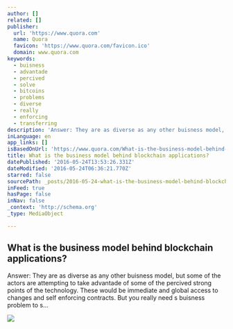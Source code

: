 ```yaml
---
author: []
related: []
publisher:
  url: 'https://www.quora.com'
  name: Quora
  favicon: 'https://www.quora.com/favicon.ico'
  domain: www.quora.com
keywords:
  - buisness
  - advantade
  - percived
  - solve
  - bitcoins
  - problems
  - diverse
  - really
  - enforcing
  - transferring
description: 'Answer: They are as diverse as any other buisness model, but some of the actors are attempting to take advantade of some of the percived strong points of the technology. These would be immediate and global access to changes and self enforcing contracts. But you really need s buisness problem to s...'
inLanguage: en
app_links: []
isBasedOnUrl: 'https://www.quora.com/What-is-the-business-model-behind-blockchain-applications'
title: What is the business model behind blockchain applications?
datePublished: '2016-05-24T13:53:26.331Z'
dateModified: '2016-05-24T06:36:21.770Z'
starred: false
sourcePath: _posts/2016-05-24-what-is-the-business-model-behind-blockchain-applications.md
inFeed: true
hasPage: false
inNav: false
_context: 'http://schema.org'
_type: MediaObject

---
```

<article style=""><h1>What is the business model behind blockchain applications?</h1><p>Answer: They are as diverse as any other buisness model, but some of the actors are attempting to take advantade of some of the percived strong points of the technology. These would be immediate and global access to changes and self enforcing contracts. But you really need s buisness problem to s...</p><img src="https://qsf.is.quoracdn.net/-images.new_grid.fb_share_default.pnge6dde9cfa6e03c43.png" /></article>